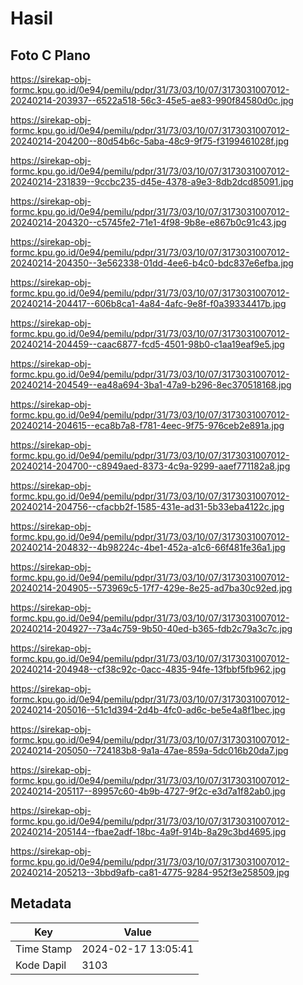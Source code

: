 # Hasil

## Foto C Plano

https://sirekap-obj-formc.kpu.go.id/0e94/pemilu/pdpr/31/73/03/10/07/3173031007012-20240214-203937--6522a518-56c3-45e5-ae83-990f84580d0c.jpg

https://sirekap-obj-formc.kpu.go.id/0e94/pemilu/pdpr/31/73/03/10/07/3173031007012-20240214-204200--80d54b6c-5aba-48c9-9f75-f3199461028f.jpg

https://sirekap-obj-formc.kpu.go.id/0e94/pemilu/pdpr/31/73/03/10/07/3173031007012-20240214-231839--9ccbc235-d45e-4378-a9e3-8db2dcd85091.jpg

https://sirekap-obj-formc.kpu.go.id/0e94/pemilu/pdpr/31/73/03/10/07/3173031007012-20240214-204320--c5745fe2-71e1-4f98-9b8e-e867b0c91c43.jpg

https://sirekap-obj-formc.kpu.go.id/0e94/pemilu/pdpr/31/73/03/10/07/3173031007012-20240214-204350--3e562338-01dd-4ee6-b4c0-bdc837e6efba.jpg

https://sirekap-obj-formc.kpu.go.id/0e94/pemilu/pdpr/31/73/03/10/07/3173031007012-20240214-204417--606b8ca1-4a84-4afc-9e8f-f0a39334417b.jpg

https://sirekap-obj-formc.kpu.go.id/0e94/pemilu/pdpr/31/73/03/10/07/3173031007012-20240214-204459--caac6877-fcd5-4501-98b0-c1aa19eaf9e5.jpg

https://sirekap-obj-formc.kpu.go.id/0e94/pemilu/pdpr/31/73/03/10/07/3173031007012-20240214-204549--ea48a694-3ba1-47a9-b296-8ec370518168.jpg

https://sirekap-obj-formc.kpu.go.id/0e94/pemilu/pdpr/31/73/03/10/07/3173031007012-20240214-204615--eca8b7a8-f781-4eec-9f75-976ceb2e891a.jpg

https://sirekap-obj-formc.kpu.go.id/0e94/pemilu/pdpr/31/73/03/10/07/3173031007012-20240214-204700--c8949aed-8373-4c9a-9299-aaef771182a8.jpg

https://sirekap-obj-formc.kpu.go.id/0e94/pemilu/pdpr/31/73/03/10/07/3173031007012-20240214-204756--cfacbb2f-1585-431e-ad31-5b33eba4122c.jpg

https://sirekap-obj-formc.kpu.go.id/0e94/pemilu/pdpr/31/73/03/10/07/3173031007012-20240214-204832--4b98224c-4be1-452a-a1c6-66f481fe36a1.jpg

https://sirekap-obj-formc.kpu.go.id/0e94/pemilu/pdpr/31/73/03/10/07/3173031007012-20240214-204905--573969c5-17f7-429e-8e25-ad7ba30c92ed.jpg

https://sirekap-obj-formc.kpu.go.id/0e94/pemilu/pdpr/31/73/03/10/07/3173031007012-20240214-204927--73a4c759-9b50-40ed-b365-fdb2c79a3c7c.jpg

https://sirekap-obj-formc.kpu.go.id/0e94/pemilu/pdpr/31/73/03/10/07/3173031007012-20240214-204948--cf38c92c-0acc-4835-94fe-13fbbf5fb962.jpg

https://sirekap-obj-formc.kpu.go.id/0e94/pemilu/pdpr/31/73/03/10/07/3173031007012-20240214-205016--51c1d394-2d4b-4fc0-ad6c-be5e4a8f1bec.jpg

https://sirekap-obj-formc.kpu.go.id/0e94/pemilu/pdpr/31/73/03/10/07/3173031007012-20240214-205050--724183b8-9a1a-47ae-859a-5dc016b20da7.jpg

https://sirekap-obj-formc.kpu.go.id/0e94/pemilu/pdpr/31/73/03/10/07/3173031007012-20240214-205117--89957c60-4b9b-4727-9f2c-e3d7a1f82ab0.jpg

https://sirekap-obj-formc.kpu.go.id/0e94/pemilu/pdpr/31/73/03/10/07/3173031007012-20240214-205144--fbae2adf-18bc-4a9f-914b-8a29c3bd4695.jpg

https://sirekap-obj-formc.kpu.go.id/0e94/pemilu/pdpr/31/73/03/10/07/3173031007012-20240214-205213--3bbd9afb-ca81-4775-9284-952f3e258509.jpg


## Metadata

| Key        | Value               |
| ---------- | ------------------- |
| Time Stamp | 2024-02-17 13:05:41 |
| Kode Dapil | 3103                |



